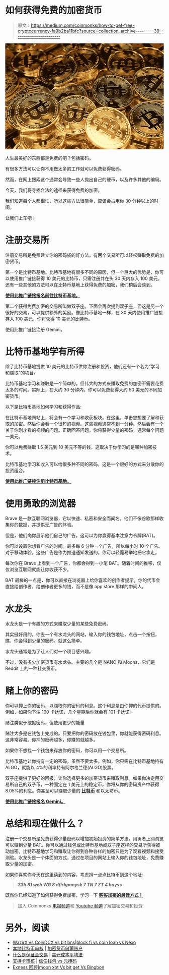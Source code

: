 # 如何获得免费的加密货币

> 原文：<https://medium.com/coinmonks/how-to-get-free-cryptocurrency-fa9b2ba11bfc?source=collection_archive---------39----------------------->

![](img/98835464a276f102a2da525c7812a7ce.png)

人生最美好的东西都是免费的吧？包括密码。

有很多方法可以让你不用做太多的工作就可以免费获得密码。

然而，在网上搜索这个通常会导致一些人抛出自己的硬币，以及许多其他的骗局。

今天，我们将寻找合法的途径来获得免费的加密。

我们知道每个人都很忙，所以这些方法很简单，应该会占用你 30 分钟以上的时间。

让我们上车吧！

# **注册交易所**

注册交易所是免费建立你的密码袋的好方法。有两个交易所可以轻松赚取免费的加密货币。

第一个是比特币基地。比特币基地有很多不同的原因，但一个巨大的优势是，你可以使用推广链接获得 10 美元的比特币，只需注册并在头 30 天内存入 100 美元。还有一些其他的方法可以在比特币基地上获得免费的加密，我们稍后会谈到。

[**使用此推广链接报名前往比特币基地。**](https://coinbase.com/join/heil_58)

第二个获得免费加密的交易所叫做双子座。下面会再次提到双子座，但这是另一个很好的交易，可以提供额外的奖励。像比特币基地一样，在 30 天内使用推广链接存入 100 美元，你将获得 10 美元的比特币。

使用此推广链接注册 Gemini。

# **比特币基地学有所得**

除了比特币基地提供 10 美元的比特币供你注册和投资，他们还有一个名为“学习和赚取”的项目。

比特币基地学习和赚取是一个简单的，但伟大的方式来赚取免费的加密不需要花费太多的时间。实际上，在大约 30 分钟内，你可以免费获得大约 50 美元的不同加密货币。

以下是比特币基地如何学习和获得作品:

在比特币基地网站上，将会有一个学习和收获板块。在这里，单击您想要了解和获取的加密。然后你会看一个很短的视频。这些视频通常不到一分钟。然后会有一个关于你刚才看的视频的问题。正确回答问题，你将获得少量的密码，通常每个问题一美元。

你可以免费赚取 1.5 美元到 10 美元不等的钱，这取决于你学习的是哪种加密技术。

比特币基地学习和收入可以给很多种不同的密码，这是一个很好的方式来分散你的投资组合。

[**使用此推广链接注册比特币基地。**](https://coinbase.com/join/heil_58)

# **使用勇敢的浏览器**

Brave 是一款互联网浏览器，它以快速、私密和安全而闻名。他们不像谷歌那样收集你的数据，并提供无广告的体验。

但是，他们向你展示他们自己的广告，这可以为你赢得基本注意力令牌(BAT)。

你可以设置你想看广告的时间。最多每 6 分钟一个广告，所以每小时 10 个广告。对于移动体验，这些广告是作为推送通知发送的。你可以轻而易举地把它拿走。

每次你在 Brave 上看到一个广告，你都会得到一小笔 BAT。随着时间的推移，仅仅浏览互联网就能让你收获不少。

BAT 最棒的一点是，你可以直接在浏览器上给你喜欢的创作者提示。你的代币会直接给创作者，给创作者更多的钱，而不是像 app store 那样的中间人。

# **水龙头**

水龙头是一个有趣的方式来赚取少量的某些免费密码。

其实挺好用的。你去一个有水龙头的网站，输入你的钱包地址，点击一个按钮，瞧，你会得到少量的密码。就这么简单。

水龙头通常是为了让人们对一个项目感兴趣。

不过，没有多少加密货币有水龙头。主要的几个是 NANO 和 Moons，它们是 Reddit 上的一种社交货币。

# **赌上你的密码**

你可以押上你的密码，以赚取你的密码的利息。这个利息是由你押的代币提供的。例如，如果你下注 100 卡达诺，几个星期后你就会有 101 卡达诺。

赌注类似于挖掘密码，但使用更少的能量

赌注大多是在钱包上完成的。只要把你的密码放在钱包里，你就能获得密码利息。这非常容易。你押的密码越多，你赚的就越多。

如果你不想找一个钱包来存放你的密码，你可以用一个交易所。

比特币基地让你持有一定的密码，虽然不要太多。例如，你只需在比特币基地持有 ALGO，就能以 4%的利率持有阿尔格兰德(ALGO)股票。

双子座提供了更好的回报，让你选择更多的加密货币来赚取利息。如果你决定用交易所自己的双子币，一种固定在 1 美元上的稳定币，你将从你的密码资产中获得 8.05%的利息。你甚至可以赚取少量的 [**比特币**](https://www.cryptolovesh2o.com/blog-posts/what-is-bitcoin-is-bitcoin-worth-investing-in) 和以太坊币。

[**使用此推广链接报名 Gemini。**](https://gemini.com/share/46em5ykcl)

# **总结和现在做什么？**

注册一个交易所是免费获得少量密码以增加初始投资的简单方法。用勇者上网浏览可以赚到少量 BAT。你可以通过钱包或比特币基地或双子座这样的交易所获得被动加密。比特币基地学习和赚取让你得到各种各样的加密只是为了观看视频和接受测验。水龙头是一个体面的方式，通过在项目的网站上输入你的钱包地址，免费赚取少量的加密。

如果你喜欢你今天在这里读到的内容，考虑捐一点点比特币到这个地址:

> ***33b 81 web WG 8 dfirbpanysk 7 TN 7 ZT 4 buyss***

既然你已经知道了如何获得免费加密，学习一下 [**购买加密的最佳方式！**](https://www.cryptolovesh2o.com/blog-posts/what-are-the-best-exchanges-to-buy-crypto)

> 加入 Coinmonks [电报频道](https://t.me/coincodecap)和 [Youtube 频道](https://www.youtube.com/c/coinmonks/videos)了解加密交易和投资

# 另外，阅读

*   [WazirX vs CoinDCX vs bit bns](/coinmonks/wazirx-vs-coindcx-vs-bitbns-149f4f19a2f1)|[block fi vs coin loan vs Nexo](/coinmonks/blockfi-vs-coinloan-vs-nexo-cb624635230d)
*   [本地比特币审核](/coinmonks/localbitcoins-review-6cc001c6ed56) | [加密货币储蓄账户](https://coincodecap.com/cryptocurrency-savings-accounts)
*   [什么是保证金交易](https://coincodecap.com/margin-trading) | [美元成本平均法](https://coincodecap.com/dca)
*   [支持卡审核](https://coincodecap.com/uphold-card-review) | [信任钱包 vs 元掩码](https://coincodecap.com/trust-wallet-vs-metamask)
*   [Exness 回顾](https://coincodecap.com/exness-review)|[moon xbt Vs bit get Vs Bingbon](https://coincodecap.com/bingbon-vs-bitget-vs-moonxbt)